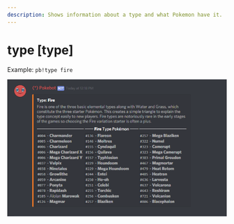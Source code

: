 ```yaml
---
description: Shows information about a type and what Pokemon have it.
---
```


# type \[type\]

Example: `pb!type fire`

![is what Pokebot will display](../.gitbook/assets/type2.PNG)

